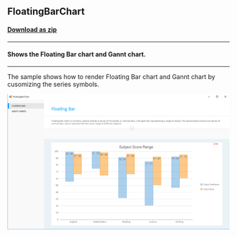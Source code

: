 ## FloatingBarChart
#### [Download as zip](https://grapecity.github.io/DownGit/#/home?url=https://github.com/GrapeCity/ComponentOne-WinForms-Samples/tree/master/Next\FlexChart\CS\FloatingBarChart)
____
#### Shows the Floating Bar chart and Gannt chart.
____
The sample shows how to render Floating Bar chart and Gannt chart by cusomizing the series symbols.

![screenshot](screenshot.png)
